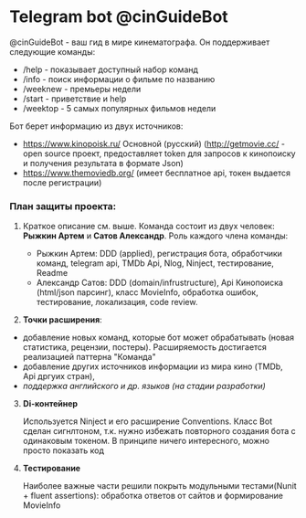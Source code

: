 ﻿# Telegram bot @cinGuideBot
@cinGuideBot - ваш гид в мире кинематографа. Он поддерживает следующие команды:
* /help - показывает доступный набор команд
* /info - поиск информации о фильме по названию
* /weeknew - премьеры недели
* /start - приветствие и help
* /weektop - 5 самых популярных фильмов недели 

Бот берет информацию из двух источников:
* https://www.kinopoisk.ru/ Основной (русский) (http://getmovie.cc/ - open source проект, предоставляет token для запросов к кинопоиску и получения результата в формате Json)
* https://www.themoviedb.org/ (имеет бесплатное api, токен выдается после регистрации) 
 
### План защиты проекта:
1) Краткое описание см. выше. Команда состоит из двух человек: __Рыжкин Артем__ и __Сатов Александр__. 
Роль каждого члена команды:
    * Рыжкин Артем: DDD (applied), регистрация бота, обработчики команд, telegram api, TMDb Api, Nlog, Ninject, тестирование, Readme 
    * Александр Сатов: DDD (domain/infrustructure), Api Кинопоиска (html/json парсинг), класс MovieInfo, обработка ошибок, тестирование, локализация, code review.

2) __Точки расширения__:
+ добавление новых команд, которые бот может обрабатывать (новая статистика, рецензии, постеры). Расширяемость достигается реализацией паттерна "Команда"
+ добавление других источников информации из мира кино (TMDb, Api дргуих стран), 
+ _поддержкa английского и др. языков (на стадии разработки)_
3) __Di-контейнер__ 

	Используется Ninject и его расширение Conventions. Класс Bot сделан сигнлтоном, т.к. нужно избежать повторного создания бота с одинаковым токеном. В принципе ничего интересного, можно просто показать код
4) __Тестирование__

	Наиболее важные части решили покрыть модульными тестами(Nunit + fluent assertions): обработка ответов от сайтов и формирование MovieInfo
